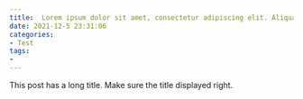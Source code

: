 ```yaml
---
title:  Lorem ipsum dolor sit amet, consectetur adipiscing elit. Aliquam justo turpis, tincidunt ac convallis id.
date: 2021-12-5 23:31:06
categories:
- Test
tags:
- 
---
```


This post has a long title. Make sure the title displayed right.
